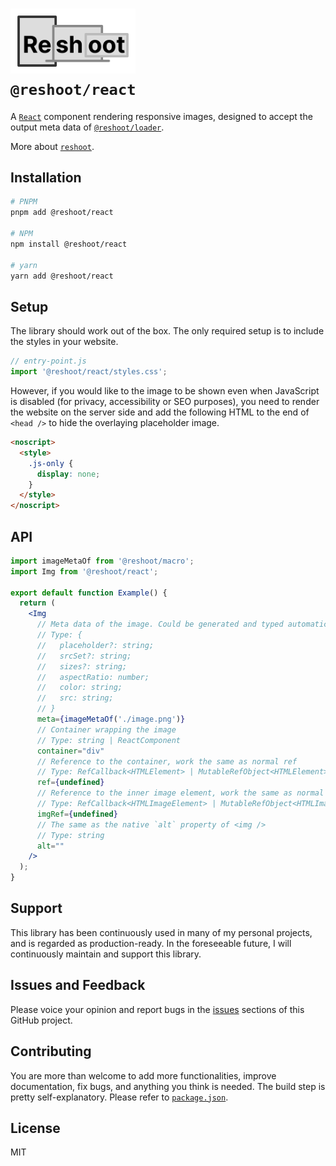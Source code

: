 # <img src="https://raw.githubusercontent.com/billykwok/reshoot/main/logo.png" width="200" alt="Reshoot logo" /><br/>`@reshoot/react`

A [`React`](https://reactjs.org) component rendering responsive images, designed to accept the output meta data of [`@reshoot/loader`](https://www.npmjs.com/package/@reshoot/loader).

More about [`reshoot`](https://github.com/billykwok/reshoot).

## Installation

```sh
# PNPM
pnpm add @reshoot/react

# NPM
npm install @reshoot/react

# yarn
yarn add @reshoot/react
```

## Setup

The library should work out of the box. The only required setup is to include the styles in your website.

```jsx
// entry-point.js
import '@reshoot/react/styles.css';
```

However, if you would like to the image to be shown even when JavaScript is disabled (for privacy, accessibility or SEO purposes), you need to render the website on the server side and add the following HTML to the end of `<head />` to hide the overlaying placeholder image.

```html
<noscript>
  <style>
    .js-only {
      display: none;
    }
  </style>
</noscript>
```

## API

```jsx
import imageMetaOf from '@reshoot/macro';
import Img from '@reshoot/react';

export default function Example() {
  return (
    <Img
      // Meta data of the image. Could be generated and typed automatically using @reshoot/loader and @reshoot/macro
      // Type: {
      //   placeholder?: string;
      //   srcSet?: string;
      //   sizes?: string;
      //   aspectRatio: number;
      //   color: string;
      //   src: string;
      // }
      meta={imageMetaOf('./image.png')}
      // Container wrapping the image
      // Type: string | ReactComponent
      container="div"
      // Reference to the container, work the same as normal ref
      // Type: RefCallback<HTMLElement> | MutableRefObject<HTMLElement>
      ref={undefined}
      // Reference to the inner image element, work the same as normal ref
      // Type: RefCallback<HTMLImageElement> | MutableRefObject<HTMLImageElement>
      imgRef={undefined}
      // The same as the native `alt` property of <img />
      // Type: string
      alt=""
    />
  );
}
```

## Support

This library has been continuously used in many of my personal projects, and is regarded as production-ready. In the foreseeable future, I will continuously maintain and support this library.

## Issues and Feedback

Please voice your opinion and report bugs in the [issues](https://github.com/billykwok/reshoot/issues) sections of this GitHub project.

## Contributing

You are more than welcome to add more functionalities, improve documentation, fix bugs, and anything you think is needed. The build step is pretty self-explanatory. Please refer to [`package.json`](https://github.com/billykwok/reshoot/blob/main/package.json).

## License

MIT
